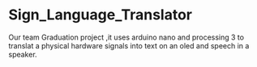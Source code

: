 # Sign_Language_Translator
 
Our team Graduation project ,it uses arduino nano and processing 3 to translat a physical hardware signals into text on an oled and speech in a speaker.
